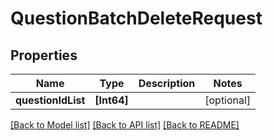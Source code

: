 # QuestionBatchDeleteRequest

## Properties
Name | Type | Description | Notes
------------ | ------------- | ------------- | -------------
**questionIdList** | **[Int64]** |  | [optional] 

[[Back to Model list]](../README.md#documentation-for-models) [[Back to API list]](../README.md#documentation-for-api-endpoints) [[Back to README]](../README.md)


